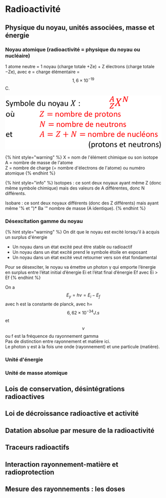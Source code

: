# Radioactivité

## Physique du noyau, unités associées, masse et énergie

### Noyau atomique \(radioactivité = physique du noyau ou nucléaire\)

1 atome neutre = 1 noyau \(charge totale +Ze\) + Z électrons \(charge totale −Ze\), avec e = charge élémentaire = $$1,6\times 10^{-19}$$C.

![](../.gitbook/assets/symbole_noyau.png)

{% hint style="warning" %}
X = nom de l'élément chimique ou son isotope  
A = nombre de masse de l'atome  
Z = nombre de charge \(= nombre d'électrons de l'atome\) ou numéro atomique
{% endhint %}

{% hint style="info" %}
Isotopes : ce sont deux noyaux ayant même Z \(donc même symbole chimique\) mais des valeurs de A différentes, donc N différents.

Isobare : ce sont deux noyaux différents \(donc des Z différents\) mais ayant même '% et "\)\* Ba '" nombre de masse \(A identique\).
{% endhint %}

### Désexcitation gamme du noyau

{% hint style="warning" %}
On dit que le noyau est excité lorsqu'il à acquis un surplus d'énergie

* Un noyau dans un état excité peut être stable ou radioactif
* Un noyau dans un état excité prend le symbole étoile en exposant
* Un noyau dans un état excité veut retourner vers son état fondamental

Pour se désexciter, le noyau va émettre un photon γ qui emporte l’énergie en surplus entre l’état initial d’énergie Ei et l’état final d’énergie Ef avec Ei &gt; Ef
{% endhint %}

On a $$E_y = h \nu = E_i - E_f$$avec h est la constante de planck, avec h=$$6,62 \times 10^{-34}J.s$$ et $$\nu$$ou f est la fréquence du rayonnement gamma  
Pas de distinction entre rayonnement et matière ici.  
 Le photon γ est à la fois une onde \(rayonnement\) et une particule \(matière\).

### Unité d'énergie

### Unité de masse atomique

## Lois de conservation, désintégrations radioactives

## Loi de décroissance radioactive et activité

## Datation absolue par mesure de la radioactivité

## Traceurs radioactifs

## Interaction rayonnement-matière et radioprotection

## Mesure des rayonnements : les doses

